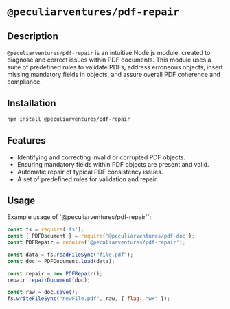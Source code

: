 # `@peculiarventures/pdf-repair`

## Description
`@peculiarventures/pdf-repair` is an intuitive Node.js module, created to diagnose and correct issues within PDF documents. This module uses a suite of predefined rules to validate PDFs, address erroneous objects, insert missing mandatory fields in objects, and assure overall PDF coherence and compliance.

## Installation
```bash
npm install @peculiarventures/pdf-repair
```

## Features

- Identifying and correcting invalid or corrupted PDF objects.
- Ensuring mandatory fields within PDF objects are present and valid.
- Automatic repair of typical PDF consistency issues.
- A set of predefined rules for validation and repair.

## Usage

Example usage of `@peculiarventures/pdf-repair``:

```javascript
const fs = require('fs');
const { PDFDocument } = require('@peculiarventures/pdf-doc');
const PDFRepair = require('@peculiarventures/pdf-repair');

const data = fs.readFileSync("file.pdf");
const doc = PDFDocument.load(data);

const repair = new PDFRepair();
repair.repairDocument(doc);

const raw = doc.save();
fs.writeFileSync("newFile.pdf", raw, { flag: "w+" });
```
